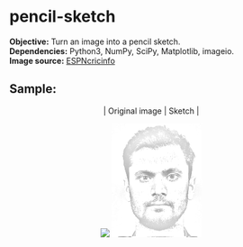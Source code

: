 # pencil-sketch
**Objective:** Turn an image into a pencil sketch.   
**Dependencies:** Python3, NumPy, SciPy, Matplotlib, imageio.  
**Image source:** [ESPNcricinfo](http://p.imgci.com/db/PICTURES/CMS/263500/263576.jpg)

## Sample:  
<p align="center">| Original image  |  Sketch |</p>
<p align="center">
  <img src="http://p.imgci.com/db/PICTURES/CMS/263500/263576.jpg">      <img src="pencil-sketch/mashrafe_sketch.png">
</p>

